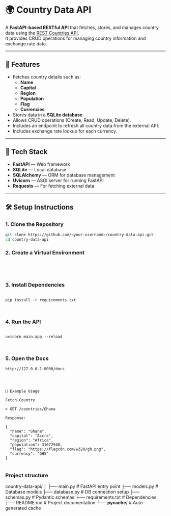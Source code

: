 # 🌍 Country Data API

A **FastAPI-based RESTful API** that fetches, stores, and manages country data using the [REST Countries API](https://restcountries.com).  
It provides CRUD operations for managing country information and exchange rate data.

---

## 🚀 Features

- Fetches country details such as:
  - **Name**
  - **Capital**
  - **Region**
  - **Population**
  - **Flag**
  - **Currencies**
- Stores data in a **SQLite database**.
- Allows CRUD operations (Create, Read, Update, Delete).
- Includes an endpoint to refresh all country data from the external API.
- Includes exchange rate lookup for each currency.

---

## 🧠 Tech Stack

- **FastAPI** — Web framework  
- **SQLite** — Local database  
- **SQLAlchemy** — ORM for database management  
- **Uvicorn** — ASGI server for running FastAPI  
- **Requests** — For fetching external data  

---

## 🛠️ Setup Instructions

### 1. Clone the Repository
```bash
git clone https://github.com/<your-username>/country-data-api.git
cd country-data-api

```
### 2. Create a Virtual Environment
```




```
### 3. Install Dependencies
```

pip install -r requirements.txt



```
### 4. Run the API
```

uvicorn main:app --reload



```
### 5. Open the Docs
```
http://127.0.0.1:8000/docs




🧩 Example Usage

Fetch Country

> GET /countries/Ghana

Response: 

{
  "name": "Ghana",
  "capital": "Accra",
  "region": "Africa",
  "population": 31072940,
  "flag": "https://flagcdn.com/w320/gh.png",
  "currency": "GHS"
}


```
### Project structure 
country-data-api/
│
├── main.py                # FastAPI entry point
├── models.py              # Database models
├── database.py            # DB connection setup
├── schemas.py             # Pydantic schemas
├── requirements.txt       # Dependencies
├── README.md              # Project documentation
└── __pycache__/           # Auto-generated cache

